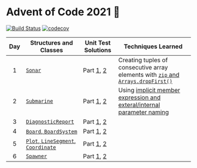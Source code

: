 # Advent of Code 2021 🎄

[![Build Status][build-badge]][build-link] [![codecov][codecov-badge]][codecov-link]

| Day | Structures and Classes | Unit Test Solutions | Techniques Learned |
| :---: | --- | --- | --- |
| 1 | [`Sonar`][day1] | Part [1][day1-1], [2][day1-2] | Creating tuples of consecutive array elements with [`zip` and `Arrays.dropFirst()`][zip] |
| 2 | [`Submarine`][day2] | Part [1][day2-1], [2][day2-2] | Using [implicit member expression and exteral/internal parameter naming][expressions] |
| 3 | [`DiagnosticReport`][day3] | Part [1][day3-1], [2][day3-2] | |
| 4 | [`Board`, `BoardSystem`][day4] | Part [1][day4-1], [2][day4-2] | |
| 5 | [`Plot`, `LineSegment`, `Coordinate`][day5] | Part [1][day5-1], [2][day5-2] | |
| 6 | [`Spawner`][day6] | Part [1][day6-1], [2][day6-2] | |

[day1]: Sources/Library/Sonar.swift
[day1-1]: Tests/LibraryTests/SonarTests.swift#L28-L38
[day1-2]: Tests/LibraryTests/SonarTests.swift#L63-L73
[day2]: Sources/Library/Submarine.swift
[day2-1]: Tests/LibraryTests/SubmarineTests.swift#L26-L38
[day2-2]: Tests/LibraryTests/SubmarineTests.swift#L61-L73
[day3]: Sources/Library/Diagnostic.swift
[day3-1]: Tests/LibraryTests/DiagnosticTests.swift#L38
[day3-2]: Tests/LibraryTests/DiagnosticTests.swift#L39
[day4]: Sources/Library/Bingo.swift
[day4-1]: Tests/LibraryTests/BingoTests.swift#L38-L48
[day4-2]: Tests/LibraryTests/BingoTests.swift#L83-L93
[day5]: Sources/Library/Geometry.swift
[day5-1]: Tests/LibraryTests/GeometryTests.swift#L255-L272
[day5-2]: Tests/LibraryTests/GeometryTests.swift#L304-L321
[day6]: Sources/Library/Spawner.swift
[day6-1]: Tests/LibraryTests/SpawnerTests.swift#L40-L49
[day6-2]: Tests/LibraryTests/SpawnerTests.swift#L51-L60

[zip]: Sources/Library/Sonar.swift#L45
[expressions]: Sources/Library/Submarine.swift#L61

[build-badge]: https://github.com/petermeansrock/advent-of-code-2021/actions/workflows/swift.yml/badge.svg
[build-link]: https://github.com/petermeansrock/advent-of-code-2021/actions
[codecov-badge]: https://codecov.io/gh/petermeansrock/advent-of-code-2021/branch/main/graph/badge.svg
[codecov-link]: https://codecov.io/gh/petermeansrock/advent-of-code-2021
